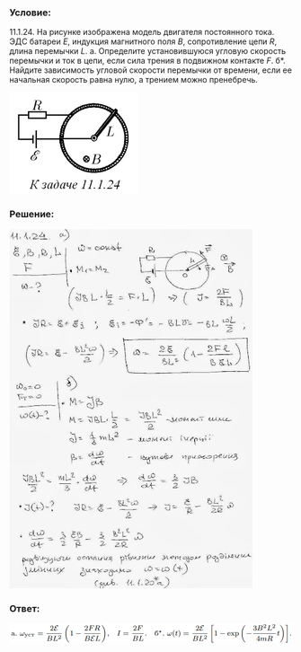 ###  Условие: 

$11.1.24.$ На рисунке изображена модель двигателя постоянного тока. ЭДС батареи $E$, индукция магнитного поля $B$, сопротивление цепи $R$, длина перемычки $L$. а. Определите установившуюся угловую скорость перемычки и ток в цепи, если сила трения в подвижном контакте $F$. б*. Найдите зависимость угловой скорости перемычки от времени, если ее начальная скорость равна нулю, а трением можно пренебречь. 

![|229x181, 67%](../../img/11.1.24/statement.png) 

###  Решение: 

![|433x640, 67%](../../img/11.1.24/11124.JPG) 

###  Ответ: 

![|1005x70, 67%](../../img/11.1.24/ans.png) 
